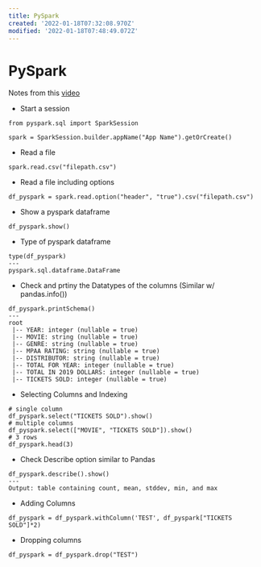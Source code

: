 ```yaml
---
title: PySpark
created: '2022-01-18T07:32:08.970Z'
modified: '2022-01-18T07:48:49.072Z'
---
```


# PySpark

Notes from this [video](https://www.youtube.com/watch?v=_C8kWso4ne4)

- Start a session
```
from pyspark.sql import SparkSession

spark = SparkSession.builder.appName("App Name").getOrCreate()
```
- Read a file
```
spark.read.csv("filepath.csv")
```
- Read a file including options
```
df_pyspark = spark.read.option("header", "true").csv("filepath.csv")
```
- Show a pyspark dataframe
```
df_pyspark.show()
```
- Type of pyspark dataframe
```
type(df_pyspark)
---
pyspark.sql.dataframe.DataFrame
```
- Check and prtiny the Datatypes of the columns (Similar w/ pandas.info())
```
df_pyspark.printSchema()
---
root
 |-- YEAR: integer (nullable = true)
 |-- MOVIE: string (nullable = true)
 |-- GENRE: string (nullable = true)
 |-- MPAA RATING: string (nullable = true)
 |-- DISTRIBUTOR: string (nullable = true)
 |-- TOTAL FOR YEAR: integer (nullable = true)
 |-- TOTAL IN 2019 DOLLARS: integer (nullable = true)
 |-- TICKETS SOLD: integer (nullable = true)

```
- Selecting Columns and Indexing
```
# single column
df_pyspark.select("TICKETS SOLD").show()
# multiple columns
df_pyspark.select(["MOVIE", "TICKETS SOLD"]).show()
# 3 rows
df_pyspark.head(3)
```
- Check Describe option similar to Pandas
```
df_pyspark.describe().show()
---
Output: table containing count, mean, stddev, min, and max
```
- Adding Columns
```
df_pyspark = df_pyspark.withColumn('TEST', df_pyspark["TICKETS SOLD"]*2)
```
- Dropping columns
```
df_pyspark = df_pyspark.drop("TEST")
```

